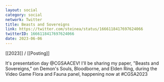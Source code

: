 ```yaml
---
layout: social
category: social
network: Twitter
title: Beasts and Sovereigns
link: https://twitter.com/steinea/status/1666118417697624066
twitterID: 1666118417697624066
date: 2023-06-06
---
```


[[2023]] / [[Posting]]

It's presentation day @CGSAACEV! I'll be sharing my paper, "Beasts and Sovereigns," on Demon's Souls, Bloodborne, and Elden Ring, during the Video Game Flora and Fauna panel, happening now at #CGSA2023

